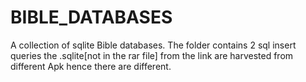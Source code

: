# BIBLE_DATABASES
A collection of sqlite Bible databases.
The folder contains 2 sql insert queries the .sqlite[not in the rar file] from the link are harvested from different Apk hence there are different.
